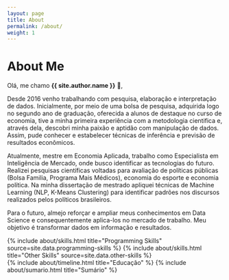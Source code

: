 ```yaml
---
layout: page
title: About
permalink: /about/
weight: 1
---
```


# **About Me**

Olá, me chamo **{{ site.author.name }}** :wave:,<br>
<p>Desde 2016 venho trabalhando com pesquisa, elaboração e interpretação de dados. Inicialmente, por meio de uma bolsa de pesquisa, adquirida logo no segundo ano de graduação, oferecida a alunos de destaque no curso de economia, tive a minha primeira experiência com a metodologia cientifica e, através dela, descobri minha paixão e aptidão com manipulação de dados. Assim, pude conhecer e estabelecer técnicas de inferência e previsão de resultados econômicos.
<p>Atualmente, mestre em Economia Aplicada, trabalho como Especialista em Inteligência de Mercado, onde busco identificar as tecnologias do futuro. Realizei pesquisas científicas voltadas para avaliação de políticas públicas (Bolsa Familia, Programa Mais Médicos), economia do esporte e economia política. Na minha dissertação de mestrado apliquei técnicas de Machine Learning (NLP, K-Means Clustering) para identificar padrões nos discursos realizados pelos políticos brasileiros.
<p>Para o futuro, almejo reforçar e ampliar meus conhecimentos em Data Science e consequentemente aplica-los no mercado de trabalho. Meu objetivo é transformar dados em informação e resultados.


<div class="row">
{% include about/skills.html title="Programming Skills" source=site.data.programming-skills %}
{% include about/skills.html title="Other Skills" source=site.data.other-skills %}
</div>

<div class="row">
{% include about/timeline.html title="Educação" %}
{% include about/sumario.html title="Sumário" %}
</div>
